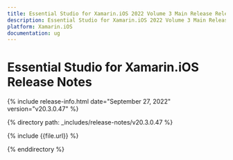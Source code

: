 ```yaml
---
title: Essential Studio for Xamarin.iOS 2022 Volume 3 Main Release Release Notes  
description: Essential Studio for Xamarin.iOS 2022 Volume 3 Main Release Release Notes  
platform: Xamarin.iOS
documentation: ug
---
```


# Essential Studio for Xamarin.iOS  Release Notes  

{% include release-info.html date="September 27, 2022"  version="v20.3.0.47" %} 

{% directory path: _includes/release-notes/v20.3.0.47 %}

{% include {{file.url}} %}

{% enddirectory %}